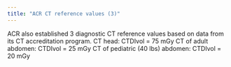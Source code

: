 ```yaml
---
title: "ACR CT reference values (3)"
---
```

ACR also established 3 diagnostic CT reference values based on data from its CT accreditation program.
CT head: CTDIvol = 75 mGy
CT of adult abdomen: CTDIvol = 25 mGy
CT of pediatric (40 lbs) abdomen: CTDIvol = 20 mGy

